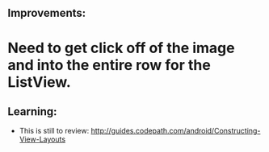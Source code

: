 


Improvements:
----------
# Need to get click off of the image and into the entire row for the ListView.

Learning:
----------
* This is still to review: http://guides.codepath.com/android/Constructing-View-Layouts
